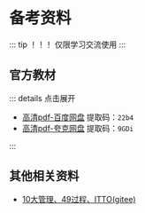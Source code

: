 # 备考资料

::: tip ！！！
仅限学习交流使用
:::

## 官方教材

::: details 点击展开
- [高清pdf-百度网盘](https://pan.baidu.com/s/1QYkeg2xkFyFdcj9BOdQVfQ?pwd=22b4) 提取码：`22b4`
- [高清pdf-夸克网盘](https://pan.quark.cn/s/59c48b70cf71) 提取码：`9GDi`
<!-- - [非高清pdf-带划重点(gitee)]() -->
:::

## 其他相关资料

- [10大管理、49过程、ITTO(gitee)](https://gitee.com/victorchang/ruankao_itpm_res/tree/master/%E5%A4%87%E8%80%83%E5%8F%82%E8%80%83%E8%B5%84%E6%96%99)
